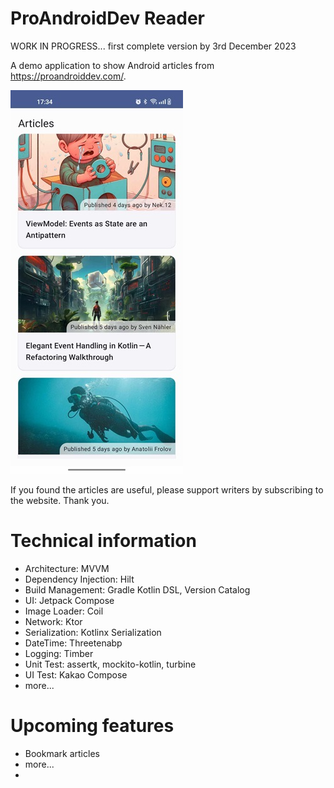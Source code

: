 # ProAndroidDev Reader
WORK IN PROGRESS... first complete version by 3rd December 2023

A demo application to show Android articles from https://proandroiddev.com/.

![screenshot](docs/screenshot.jpg)

If you found the articles are useful, please support writers by subscribing to the website. Thank you.

# Technical information
- Architecture: MVVM
- Dependency Injection: Hilt
- Build Management: Gradle Kotlin DSL, Version Catalog
- UI: Jetpack Compose
- Image Loader: Coil
- Network: Ktor
- Serialization: Kotlinx Serialization
- DateTime: Threetenabp
- Logging: Timber
- Unit Test: assertk, mockito-kotlin, turbine
- UI Test: Kakao Compose
- more...

# Upcoming features
- Bookmark articles
- more...
- 